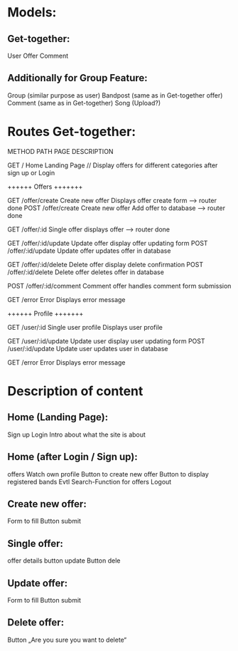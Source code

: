 
# Models:

## Get-together:

User
Offer
Comment

## Additionally for Group Feature:

Group (similar purpose as user)
Bandpost (same as in Get-together offer)
Comment (same as in Get-together)
Song (Upload?)

# Routes Get-together:

METHOD  PATH                PAGE                DESCRIPTION

GET     /                   Home                Landing Page // Display offers for different categories after sign up or Login

++++++ Offers +++++++

GET     /offer/create       Create new offer    Displays offer create form --> router done
POST    /offer/create       Create new offer    Add offer to database --> router done

GET     /offer/:id          Single offer        displays offer --> router done

GET     /offer/:id/update   Update offer        display offer updating form
POST    /offer/:id/update   Update offer        updates offer in database

GET     /offer/:id/delete   Delete offer        display delete confirmation
POST    /offer/:id/delete   Delete offer        deletes offer in database

POST    /offer/:id/comment  Comment offer       handles comment form submission

GET     /error              Error               Displays error message

++++++ Profile +++++++

GET /user/:id Single user profile Displays user profile

GET /user/:id/update Update user display user updating form
POST /user/:id/update Update user updates user in database

GET /error Error Displays error message


# Description of content

## Home (Landing Page):

Sign up
Login
Intro about what the site is about

## Home (after Login / Sign up):

offers
Watch own profile
Button to create new offer
Button to display registered bands
Evtl Search-Function for offers
Logout

## Create new offer:

Form to fill
Button submit

## Single offer:

offer details
button update
Button dele

## Update offer:

Form to fill
Button submit

## Delete offer:

Button „Are you sure you want to delete“
